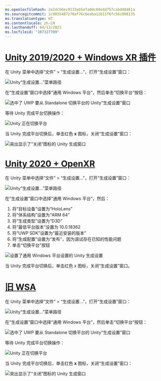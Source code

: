 ```yaml
---
ms.openlocfilehash: 2a2dcb6ec9133eb5efa0dc04e4d757cabd48461a
ms.sourcegitcommit: 1c9035487270af76c6eaba11b11f6fc56c008135
ms.translationtype: HT
ms.contentlocale: zh-CN
ms.lasthandoff: 04/13/2021
ms.locfileid: "107327709"
---
```

# <a name="unity-20192020--windows-xr-plugin"></a>[Unity 2019/2020 + Windows XR 插件](#tab/winxr)

在 Unity 菜单中选择“文件” > “生成设置...”，打开“生成设置”窗口： 

![Unity“生成设置...”菜单路径](../images/mr-learning-base/base-02-section2-step1-1.png)

在“生成设置”窗口中选择“通用 Windows 平台”，然后单击“切换平台”按钮： 

![选中了 UWP 要从 Standalone 切换平台的 Unity“生成设置”窗口](../images/mr-learning-base/base-02-section2-step1-2.png)

等待 Unity 完成平台切换操作：

![Unity 正在切换平台](../images/mr-learning-base/base-02-section2-step1-3.png)

当 Unity 完成平台切换后，单击红色 **x** 图标，关闭“生成设置”窗口：

![突出显示了“关闭”图标的 Unity 生成窗口](../images/mr-learning-base/base-02-section2-step1-4.png)

# <a name="unity-2020--openxr"></a>[Unity 2020 + OpenXR](#tab/openxr)

在 Unity 菜单中选择“文件” > “生成设置...”，打开“生成设置”窗口： 

![Unity“生成设置...”菜单路径](../images/mr-learning-base/base-02-section2-step1-1.png)

在“生成设置”窗口中选择“通用 Windows 平台”，然后：
1.  将“目标设备”设置为“HoloLens” 
2.  将“体系结构”设置为“ARM 64” 
3.  将“生成类型”设置为“D3D” 
4.  将“最低平台版本”设置为 10.0.18362 
5.  将“UWP SDK”设置为“最近安装的版本” 
6.  将“生成配置”设置为“发布”，因为调试存在已知的性能问题 
7.  单击“切换平台”按钮


![设置了通用 Windows 平台设置的 Unity 生成设置](../images/mr-learning-base/base-02-section2-step1-2-openxr.png)

当 Unity 完成平台切换后，单击红色 x 图标，关闭“生成设置”窗口。

# <a name="legacy-wsa"></a>[旧 WSA](#tab/wsa)

在 Unity 菜单中选择“文件” > “生成设置...”，打开“生成设置”窗口： 

![Unity“生成设置...”菜单路径](../images/mr-learning-base/base-02-section2-step1-1.png)

在“生成设置”窗口中选择“通用 Windows 平台”，然后单击“切换平台”按钮： 

![选中了 UWP 要从 Standalone 切换平台的 Unity“生成设置”窗口](../images/mr-learning-base/base-02-section2-step1-2.png)

等待 Unity 完成平台切换操作：

![Unity 正在切换平台](../images/mr-learning-base/base-02-section2-step1-3.png)

当 Unity 完成平台切换后，单击红色 **x** 图标，关闭“生成设置”窗口：

![突出显示了“关闭”图标的 Unity 生成窗口](../images/mr-learning-base/base-02-section2-step1-4.png)
